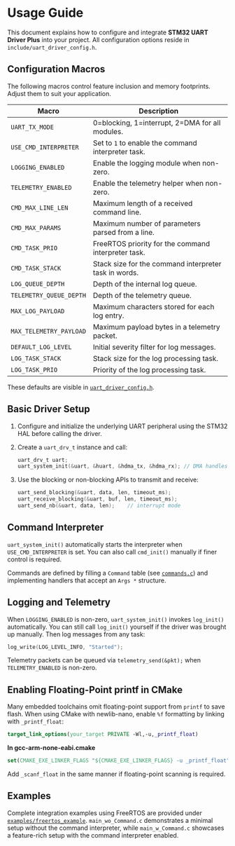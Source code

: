 # Usage Guide

This document explains how to configure and integrate **STM32 UART Driver Plus** into your project. All configuration options reside in `include/uart_driver_config.h`.

## Configuration Macros

The following macros control feature inclusion and memory footprints. Adjust them to suit your application.

| Macro | Description |
|-------|-------------|
|`UART_TX_MODE`|0=blocking, 1=interrupt, 2=DMA for all modules.|
|`USE_CMD_INTERPRETER`|Set to `1` to enable the command interpreter task.|
|`LOGGING_ENABLED`|Enable the logging module when non-zero.|
|`TELEMETRY_ENABLED`|Enable the telemetry helper when non-zero.|
|`CMD_MAX_LINE_LEN`|Maximum length of a received command line.|
|`CMD_MAX_PARAMS`|Maximum number of parameters parsed from a line.|
|`CMD_TASK_PRIO`|FreeRTOS priority for the command interpreter task.|
|`CMD_TASK_STACK`|Stack size for the command interpreter task in words.|
|`LOG_QUEUE_DEPTH`|Depth of the internal log queue.|
|`TELEMETRY_QUEUE_DEPTH`|Depth of the telemetry queue.|
|`MAX_LOG_PAYLOAD`|Maximum characters stored for each log entry.|
|`MAX_TELEMETRY_PAYLOAD`|Maximum payload bytes in a telemetry packet.|
|`DEFAULT_LOG_LEVEL`|Initial severity filter for log messages.|
|`LOG_TASK_STACK`|Stack size for the log processing task.|
|`LOG_TASK_PRIO`|Priority of the log processing task.|

These defaults are visible in [`uart_driver_config.h`](include/uart_driver_config.h).

## Basic Driver Setup

1. Configure and initialize the underlying UART peripheral using the STM32 HAL before calling the driver.
2. Create a `uart_drv_t` instance and call:

   ```c
   uart_drv_t uart;
   uart_system_init(&uart, &huart, &hdma_tx, &hdma_rx); // DMA handles may be NULL
   ```

3. Use the blocking or non-blocking APIs to transmit and receive:

   ```c
   uart_send_blocking(&uart, data, len, timeout_ms);
   uart_receive_blocking(&uart, buf, len, timeout_ms);
   uart_send_nb(&uart, data, len);    // interrupt mode

## Command Interpreter

`uart_system_init()` automatically starts the interpreter when `USE_CMD_INTERPRETER` is set. You can also call `cmd_init()` manually if finer control is required.

Commands are defined by filling a `Command` table (see [`commands.c`](src/commands.c)) and implementing handlers that accept an `Args *` structure.

## Logging and Telemetry

When `LOGGING_ENABLED` is non-zero, `uart_system_init()` invokes
`log_init()` automatically. You can still call `log_init()` yourself
if the driver was brought up manually. Then log messages from any task:

```c
log_write(LOG_LEVEL_INFO, "Started");
```

Telemetry packets can be queued via `telemetry_send(&pkt);` when `TELEMETRY_ENABLED` is non-zero.

## Enabling Floating-Point printf in CMake

Many embedded toolchains omit floating-point support from `printf` to save
flash. When using CMake with newlib-nano, enable `%f` formatting by linking
with `_printf_float`:

```cmake
target_link_options(your_target PRIVATE -Wl,-u,_printf_float)
```

**In gcc-arm-none-eabi.cmake**

```cmake
set(CMAKE_EXE_LINKER_FLAGS "${CMAKE_EXE_LINKER_FLAGS} -u _printf_float")
```

Add `_scanf_float` in the same manner if floating-point scanning is required.

## Examples

Complete integration examples using FreeRTOS are provided under [`examples/freertos_example`](examples/freertos_example).
`main_wo_Command.c` demonstrates a minimal setup without the command interpreter, while `main_w_Command.c` showcases a feature-rich setup with the command interpreter enabled.
